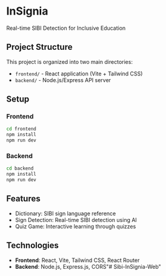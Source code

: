 # InSignia

Real-time SIBI Detection for Inclusive Education

## Project Structure

This project is organized into two main directories:

- `frontend/` - React application (Vite + Tailwind CSS)
- `backend/` - Node.js/Express API server

## Setup

### Frontend

```bash
cd frontend
npm install
npm run dev
```

### Backend

```bash
cd backend
npm install
npm run dev
```

## Features

- Dictionary: SIBI sign language reference
- Sign Detection: Real-time SIBI detection using AI
- Quiz Game: Interactive learning through quizzes

## Technologies

- **Frontend**: React, Vite, Tailwind CSS, React Router
- **Backend**: Node.js, Express.js, CORS"# Sibi-InSignia-Web" 
